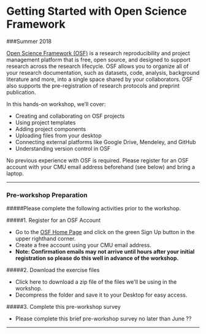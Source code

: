 # Getting Started with Open Science Framework
###Summer 2018

[Open Science Framework (OSF)](https://osf.io/) is a research reproducibility and project management platform that is free, open source, and designed to support research across the research lifecycle. OSF allows you to organize all of your research documentation, such as datasets, code, analysis, background literature and more, into a single space shared by your collaborators. OSF also supports the pre-registration of research protocols and preprint publication.

In this hands-on workshop, we’ll cover:

* Creating and collaborating on OSF projects
* Using project templates
* Adding project components
* Uploading files from your desktop
* Connecting external platforms like Google Drive, Mendeley, and GitHub
* Understanding version control in OSF

No previous experience with OSF is required. Please register for an OSF account with your CMU email address beforehand (see below) and bring a laptop. 

---

### Pre-workshop Preparation

#####Please complete the following activities prior to the workshop.

#####1. Register for an OSF Account

* Go to the [OSF Home Page](https://osf.io/) and click on the green Sign Up button in the upper righthand corner.
* Create a free account using your CMU email address.
* **Note: Confirmation emails may not arrive until hours after your initial registration so please do this well in advance of the workshop.**

#####2. Download the exercise files

* Click here to download a zip file of the files we'll be using in the workshop.  
* Decompress the folder and save it to your Desktop for easy access.

#####3. Complete this pre-workshop survey

* Please complete this brief pre-workshop survey no later than June ??

---
